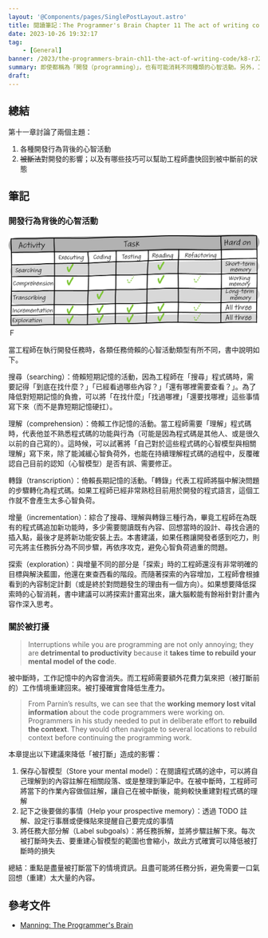 ```yaml
---
layout: '@Components/pages/SinglePostLayout.astro'
title: 閱讀筆記：The Programmer's Brain Chapter 11 The act of writing code
date: 2023-10-26 19:32:17
tag:
	- [General]
banner: /2023/the-programmers-brain-ch11-the-act-of-writing-code/k8-rJ236eQHXGA-unsplash.jpg
summary: 即使都稱為「開發（programming）」，也有可能消耗不同種類的心智活動。另外，工作到一半被打斷、打擾，是真的會降低生產力的。
draft: 
---
```


## 總結

第十一章討論了兩個主題：

1. 各種開發行為背後的心智活動
2. ~~被斷法~~對開發的影響；以及有哪些技巧可以幫助工程師盡快回到被中斷前的狀態

## 筆記

### 開發行為背後的心智活動

![programming activities and the related memory systems](/2023/the-programmers-brain-ch11-the-act-of-writing-code/figure_11-1.png)Ｆ

當工程師在執行開發任務時，各類任務倚賴的心智活動類型有所不同，書中說明如下。

搜尋（searching）：倚賴短期記憶的活動，因為工程師在「搜尋」程式碼時，需要記得「到底在找什麼？」「已經看過哪些內容？」「還有哪裡需要查看？」。為了降低對短期記憶的負擔，可以將「在找什麼」「找過哪裡」「還要找哪裡」這些事情寫下來（而不是靠短期記憶硬扛）。

理解（comprehension）：倚賴工作記憶的活動。當工程師需要「理解」程式碼時，代表他並不熟悉程式碼的功能與行為（可能是因為程式碼是其他人、或是很久以前的自己寫的）。這時候，可以試著將「自己對於這些程式碼的心智模型與相關理解」寫下來，除了能減緩心智負荷外，也能在持續理解程式碼的過程中，反覆確認自己目前的認知（心智模型）是否有誤、需要修正。

轉錄（transcription）：倚賴長期記憶的活動。「轉錄」代表工程師將腦中解決問題的步驟轉化為程式碼。如果工程師已經非常熟稔目前用於開發的程式語言，這個工作就不會產生太多心智負荷。

增量（incrementation）：綜合了搜尋、理解與轉錄三種行為，畢竟工程師在為既有的程式碼追加新功能時，多少需要閱讀既有內容、回想當時的設計、尋找合適的插入點，最後才是將新功能安裝上去。本書建議，如果任務讓開發者感到吃力，則可先將主任務拆分為不同步驟，再依序攻克，避免心智負荷過重的問題。

探索（exploration）：與增量不同的部分是「探索」時的工程師還沒有非常明確的目標與解決藍圖，他還在東查西看的階段。而隨著探索的內容增加，工程師會根據看到的內容制定計劃（或是終於對問題發生的理由有一個方向）。如果想要降低探索時的心智消耗，書中建議可以將探索計畫寫出來，讓大腦較能有餘裕針對計畫內容作深入思考。

### 關於被打擾

> Interruptions while you are programming are not only annoying; they are **detrimental to productivity** because it **takes time to rebuild your mental model of the cod**e.

被中斷時，工作記憶中的內容會消失。而工程師需要額外花費力氣來把（被打斷前的）工作情境重建回來。被打擾確實會降低生產力。

> From Parnin’s results, we can see that the **working memory lost vital information** about the code programmers were working on. Programmers in his study needed to put in deliberate effort to **rebuild the context**. They would often navigate to several locations to rebuild context before continuing the programming work.

本章提出以下建議來降低「被打斷」造成的影響：

1. 保存心智模型（Store your mental model）：在閱讀程式碼的途中，可以將自己理解到的內容註解在相關段落、或是整理到筆記中。在被中斷時，工程師可將當下的作業內容做個註解，讓自己在被中斷後，能夠較快重建對程式碼的理解
2. 記下之後要做的事情（Help your prospective memory）：透過 TODO 註解、設定行事曆或便條貼來提醒自己要完成的事情
3. 將任務大部分解（Label subgoals）：將任務拆解，並將步驟註解下來。每次被打斷時失去、要重建心智模型的範圍也會縮小，故此方式確實可以降低被打斷時的損失

總結：重點是盡量被打斷當下的情境資訊。且盡可能將任務分拆，避免需要一口氣回想（重建）太大量的內容。

## 參考文件

- [Manning: The Programmer's Brain](https://www.manning.com/books/the-programmers-brain)
